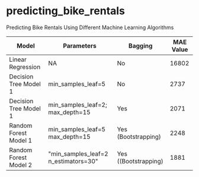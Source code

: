 # predicting_bike_rentals
Predicting Bike Rentals Using Different Machine Learning Algorithms

| Model |	Parameters |	Bagging |	MAE Value |
| -----| -----------| ----------| ----------|
| Linear Regression 	| NA | No | 16802	|	
| Decision Tree Model 1 |	min_samples_leaf=5	| No |	2737 |
| Decision Tree Model 1	| min_samples_leaf=2; max_depth=15	| Yes	| 2071 |
| Random Forest Model 1	| min_samples_leaf=5 max_depth=15	| Yes (Bootstrapping)	| 2248 |
| Random Forest Model 2	| "min_samples_leaf=2 n_estimators=30" |	Yes ((Bootstrapping) | 1881 |
